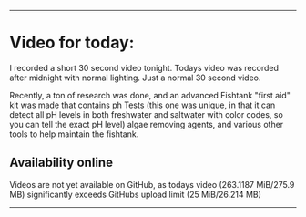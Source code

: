 
***

# Video for today:

I recorded a short 30 second video tonight. Todays video was recorded after midnight with normal lighting. Just a normal 30 second video.

<!-- The below description was made on April 10th 2021. Notes were started 1 day early. A video has now been made for this day. !-->

Recently, a ton of research was done, and an advanced Fishtank "first aid" kit was made that contains ph Tests (this one was unique, in that it can detect all pH levels in both freshwater and saltwater with color codes, so you can tell the exact pH level) algae removing agents, and various other tools to help maintain the fishtank.

## Availability online

Videos are not yet available on GitHub, as todays video (263.1187 MiB/275.9 MB) significantly exceeds GitHubs upload limit (25 MiB/26.214 MB)

***

